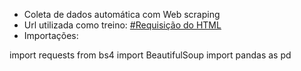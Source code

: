 - Coleta de dados automática com Web scraping
- Url utilizada como treino: [#Requisição do HTML](https://books.toscrape.com)
- Importações:
  
import requests
from bs4 import BeautifulSoup
import pandas as pd
